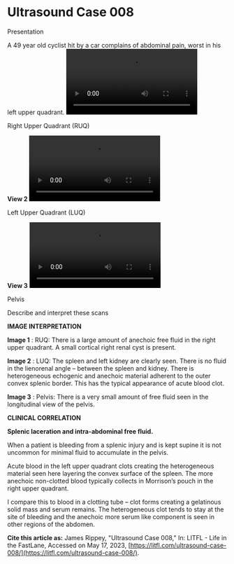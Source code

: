 # Ultrasound Case 008
Presentation


A 49 year old cyclist hit by a car complains of abdominal pain, worst in his left upper quadrant.
![](https://litfl.com/wp-content/uploads/2018/11/LITFL-Top-100-Ultrasound-008.mp4)

Right Upper Quadrant (RUQ)

**View 2** 
![](https://litfl.com/wp-content/uploads/2018/11/LITFL-Top-100-Ultrasound-008-02.mp4)

Left Upper Quadrant (LUQ)

**View 3** 
![](https://litfl.com/wp-content/uploads/2018/11/LITFL-Top-100-Ultrasound-008-03.mp4)

Pelvis


Describe and interpret these scans

**IMAGE INTERPRETATION** 



**Image 1** : RUQ: There is a large amount of anechoic free fluid in the right upper quadrant. A small cortical right renal cyst is present. 



**Image 2** : LUQ: The spleen and left kidney are clearly seen. There is no fluid in the lienorenal angle – between the spleen and kidney. There is heterogeneous echogenic and anechoic material adherent to the outer convex splenic border. This has the typical appearance of acute blood clot. 



**Image 3** : Pelvis: There is a very small amount of free fluid seen in the longitudinal view of the pelvis. 


**CLINICAL CORRELATION** 



**Splenic laceration and intra-abdominal free fluid.** 


When a patient is bleeding from a splenic injury and is kept supine it is not uncommon for minimal fluid to accumulate in the pelvis. 


Acute blood in the left upper quadrant clots creating the heterogeneous material seen here layering the convex surface of the spleen. The more anechoic non-clotted blood typically collects in Morrison’s pouch in the right upper quadrant. 


I compare this to blood in a clotting tube – clot forms creating a gelatinous solid mass and serum remains. The heterogeneous clot tends to stay at the site of bleeding and the anechoic more serum like component is seen in other regions of the abdomen.

**Cite this article as:**  James Rippey, "Ultrasound Case 008," In: LITFL - Life in the FastLane, Accessed on May 17, 2023, [https://litfl.com/ultrasound-case-008/](https://litfl.com/ultrasound-case-008/).


